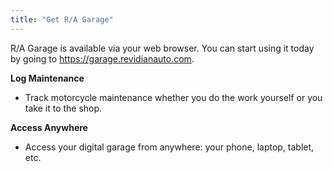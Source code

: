 ```yaml
---
title: "Get R/A Garage"
---
```


R/A Garage is available via your web browser.
You can start using it today by going to <https://garage.revidianauto.com>.

**Log Maintenance**
- Track motorcycle maintenance whether you do the work yourself or you take it to the shop.

**Access Anywhere**
- Access your digital garage from anywhere: your phone, laptop, tablet, etc.
